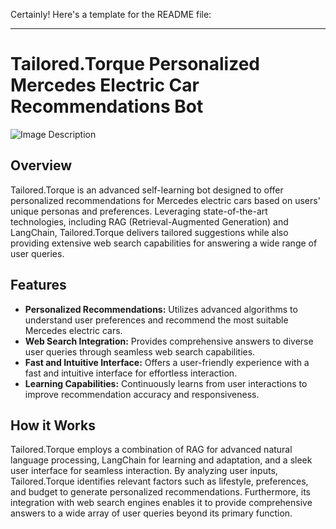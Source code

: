 Certainly! Here's a template for the README file:

---

# Tailored.Torque Personalized Mercedes Electric Car Recommendations Bot

![Image Description]("images/logo.png")

## Overview

Tailored.Torque is an advanced self-learning bot designed to offer personalized recommendations for Mercedes electric cars based on users' unique personas and preferences. Leveraging state-of-the-art technologies, including RAG (Retrieval-Augmented Generation) and LangChain, Tailored.Torque delivers tailored suggestions while also providing extensive web search capabilities for answering a wide range of user queries.

## Features

- **Personalized Recommendations:** Utilizes advanced algorithms to understand user preferences and recommend the most suitable Mercedes electric cars.
- **Web Search Integration:** Provides comprehensive answers to diverse user queries through seamless web search capabilities.
- **Fast and Intuitive Interface:** Offers a user-friendly experience with a fast and intuitive interface for effortless interaction.
- **Learning Capabilities:** Continuously learns from user interactions to improve recommendation accuracy and responsiveness.

## How it Works

Tailored.Torque employs a combination of RAG for advanced natural language processing, LangChain for learning and adaptation, and a sleek user interface for seamless interaction. By analyzing user inputs, Tailored.Torque identifies relevant factors such as lifestyle, preferences, and budget to generate personalized recommendations. Furthermore, its integration with web search engines enables it to provide comprehensive answers to a wide array of user queries beyond its primary function.

